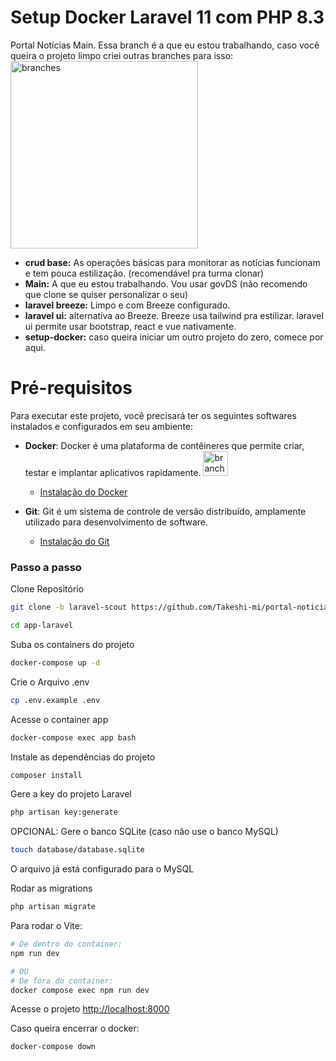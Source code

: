 
# Setup Docker Laravel 11 com PHP 8.3
Portal Notícias Main.
Essa branch é a que eu estou trabalhando, caso você queira o projeto limpo criei outras branches para isso:
<img src="https://github.com/user-attachments/assets/53127274-d463-4924-855b-de5f162514b2" alt="branches" height="300" width="300"/>

- **crud base:** As operações básicas para monitorar as notícias funcionam e tem pouca estilização. (recomendável pra turma clonar)
- **Main:** A que eu estou trabalhando. Vou usar govDS (não recomendo que clone se quiser personalizar o seu)
- **laravel breeze:** Limpo e com Breeze configurado.
- **laravel ui:** alternativa ao Breeze. Breeze usa tailwind pra estilizar. laravel ui permite usar bootstrap, react e vue nativamente.
- **setup-docker:** caso queira iniciar um outro projeto do zero, comece por aqui.


# Pré-requisitos

Para executar este projeto, você precisará ter os seguintes softwares instalados e configurados em seu ambiente:

- **Docker**: Docker é uma plataforma de contêineres que permite criar, testar e implantar aplicativos rapidamente.  <img src="https://github.com/user-attachments/assets/e6d27697-bdd4-4534-9310-31e6f5e39ca7" alt="branches" height="40" width="40"/>
  - [Instalação do Docker](https://docs.docker.com/get-docker/) 

- **Git**: Git é um sistema de controle de versão distribuído, amplamente utilizado para desenvolvimento de software.
  - [Instalação do Git](https://git-scm.com/book/en/v2/Getting-Started-Installing-Git)



### Passo a passo
Clone Repositório
```sh
git clone -b laravel-scout https://github.com/Takeshi-mi/portal-noticias-Laravel.git app-laravel
```
```sh
cd app-laravel
```

Suba os containers do projeto
```sh
docker-compose up -d
```


Crie o Arquivo .env
```sh
cp .env.example .env
```

Acesse o container app
```sh
docker-compose exec app bash
```


Instale as dependências do projeto
```sh
composer install
```

Gere a key do projeto Laravel
```sh
php artisan key:generate
```

OPCIONAL: Gere o banco SQLite (caso não use o banco MySQL)
```sh
touch database/database.sqlite
```
O arquivo já está configurado para o MySQL

Rodar as migrations
```sh
php artisan migrate
```

Para rodar o Vite:
```sh
# De dentro do container:
npm run dev

# OU
# De fora do container:
docker compose exec npm run dev
```

Acesse o projeto
[http://localhost:8000](http://localhost:8000)

Caso queira encerrar o docker:
```sh
docker-compose down
```
